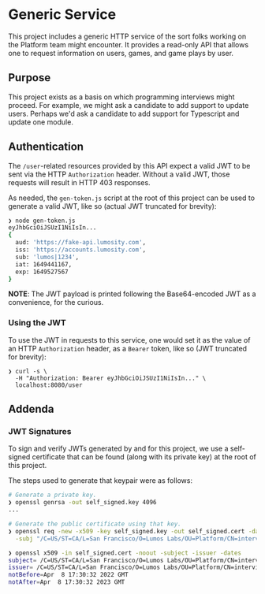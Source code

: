 # Generic Service

This project includes a generic HTTP service of the sort folks working on the
Platform team might encounter. It provides a read-only API that allows one to
request information on users, games, and game plays by user.

## Purpose

This project exists as a basis on which programming interviews might proceed.
For example, we might ask a candidate to add support to update users. Perhaps
we'd ask a candidate to add support for Typescript and update one module.

## Authentication

The `/user`-related resources provided by this API expect a valid JWT to be sent
via the HTTP `Authorization` header. Without a valid JWT, those requests will
result in HTTP 403 responses.

As needed, the `gen-token.js` script at the root of this project can be used to
generate a valid JWT, like so (actual JWT truncated for brevity):

```bash
❯ node gen-token.js
eyJhbGciOiJSUzI1NiIsIn...
{
  aud: 'https://fake-api.lumosity.com',
  iss: 'https://accounts.lumosity.com',
  sub: 'lumos|1234',
  iat: 1649441167,
  exp: 1649527567
}
```

**NOTE**: The JWT payload is printed following the Base64-encoded JWT as a
convenience, for the curious.

### Using the JWT

To use the JWT in requests to this service, one would set it as the value of an
HTTP `Authorization` header, as a `Bearer` token, like so (JWT truncated for
brevity):

```
❯ curl -s \
  -H "Authorization: Bearer eyJhbGciOiJSUzI1NiIsIn..." \
  localhost:8080/user
```

## Addenda

### JWT Signatures

To sign and verify JWTs generated by and for this project, we use a self-signed
certificate that can be found (along with its private key) at the root of this
project.

The steps used to generate that keypair were as follows:

```bash
# Generate a private key.
❯ openssl genrsa -out self_signed.key 4096
...

# Generate the public certificate using that key.
❯ openssl req -new -x509 -key self_signed.key -out self_signed.cert -days 365 \
  -subj "/C=US/ST=CA/L=San Francisco/O=Lumos Labs/OU=Platform/CN=interview-cert"

❯ openssl x509 -in self_signed.cert -noout -subject -issuer -dates
subject= /C=US/ST=CA/L=San Francisco/O=Lumos Labs/OU=Platform/CN=interview-cert
issuer= /C=US/ST=CA/L=San Francisco/O=Lumos Labs/OU=Platform/CN=interview-cert
notBefore=Apr  8 17:30:32 2022 GMT
notAfter=Apr  8 17:30:32 2023 GMT
```
